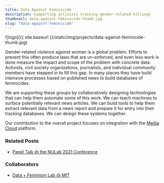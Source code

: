 ```yaml
---
title: Data Against Feminicide
description: supporting activists tracking gender-related killings
thumbnail: data-against-feminicide-thumb.jpg
slug: "data-against-feminicide"
---
```


![logo]({{ site.baseurl }}/static/img/projects/data-against-feminicide-thumb.jpg)

Gender-related violence against women is a global problem. Efforts to prevent this often produce laws that are un-enforced, and even less work is done measure the impact and scope of the problem with concrete data. Activists, civil society organizations, journalists, and individual community members have stepped in to fill this gap. In many places they have build intensive processes based on published news to build databases of feminicides.

We are supporting these groups by collaboratively designing technologies that can help them automate some of this work. We can teach machines to surface potentially relevant news articles. We can build tools to help them extract relevant data from a news report and prepare it for entry into their tracking databases. We can design these systems together.

Our contribution to the overall project focuses on integration with the [Media Cloud](https://mediacloud.org) platform.

### Related Posts

* [Panel Talk @ the NULab 2021 Conference](/2021/03/25/good-data-panel.html)

### Collaborators

* [Data + Feminism Lab @ MIT](https://dataplusfeminism.mit.edu)
